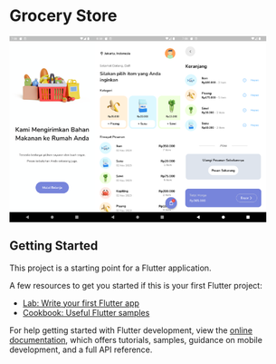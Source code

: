 # Grocery Store

<div style="display: flex; flex-direction: row;">
  <img src="https://github.com/DafiRamadhan/Grocery-Store/blob/master/screenshots/Screenshot_Intro.png?raw=true" alt="Intro" width="30%" />
  <img src="https://github.com/DafiRamadhan/Grocery-Store/blob/master/screenshots/Screenshot_Home.png?raw=true" alt="Home" width="30%" />
  <img src="https://github.com/DafiRamadhan/Grocery-Store/blob/master/screenshots/Screenshot_Cart.png?raw=true" alt="Cart" width="30%" />
</div>


## Getting Started

This project is a starting point for a Flutter application.

A few resources to get you started if this is your first Flutter project:

- [Lab: Write your first Flutter app](https://docs.flutter.dev/get-started/codelab)
- [Cookbook: Useful Flutter samples](https://docs.flutter.dev/cookbook)

For help getting started with Flutter development, view the
[online documentation](https://docs.flutter.dev/), which offers tutorials,
samples, guidance on mobile development, and a full API reference.
